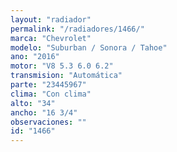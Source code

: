 ```yaml
---
layout: "radiador"
permalink: "/radiadores/1466/"
marca: "Chevrolet"
modelo: "Suburban / Sonora / Tahoe"
ano: "2016"
motor: "V8 5.3 6.0 6.2"
transmision: "Automática"
parte: "23445967"
clima: "Con clima"
alto: "34"
ancho: "16 3/4"
observaciones: ""
id: "1466"
---
```


